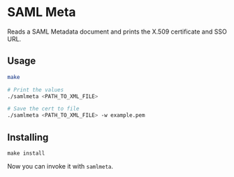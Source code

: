 # SAML Meta

Reads a SAML Metadata document and prints the X.509 certificate and SSO URL.

## Usage

```sh
make

# Print the values
./samlmeta <PATH_TO_XML_FILE>

# Save the cert to file
./samlmeta <PATH_TO_XML_FILE> -w example.pem
 ```

## Installing

```
make install
```

Now you can invoke it with `samlmeta`.

